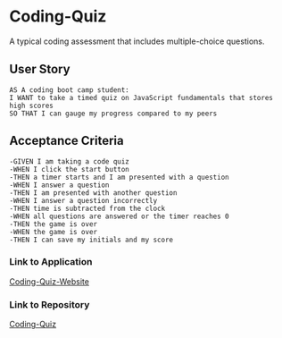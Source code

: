 # Coding-Quiz

A typical coding assessment that includes multiple-choice questions.


## User Story

```
AS A coding boot camp student:
I WANT to take a timed quiz on JavaScript fundamentals that stores high scores
SO THAT I can gauge my progress compared to my peers
```

## Acceptance Criteria

```
-GIVEN I am taking a code quiz
-WHEN I click the start button
-THEN a timer starts and I am presented with a question
-WHEN I answer a question
-THEN I am presented with another question
-WHEN I answer a question incorrectly
-THEN time is subtracted from the clock
-WHEN all questions are answered or the timer reaches 0
-THEN the game is over
-WHEN the game is over
-THEN I can save my initials and my score
```

### Link to Application

[Coding-Quiz-Website](https://ksoto18.github.io/Coding-Quiz/)


### Link to Repository

[Coding-Quiz](https://github.com/KSoto18/Coding-Quiz)